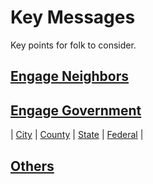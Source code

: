 # Key Messages 
Key points for folk to consider.

## [Engage Neighbors](/info/messaging/neighbors_.md)  

## [Engage Government](/info/messaging/info/government_0.md) 

| [City](/info/messaging/info/gov_msg-1_city.md) | [County](/info/messaging/info/gov_msg-2_county.md) | [State](/info/messaging/info/gov_msg-3-state.md)   | [Federal](/info/messaging/info/gov_msg-4-federal.md)  |

## [Others](/info/messaging/other.md)